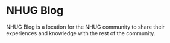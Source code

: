 # NHUG Blog

NHUG Blog is a location for the NHUG community to share their experiences and knowledge with the rest of the community.
